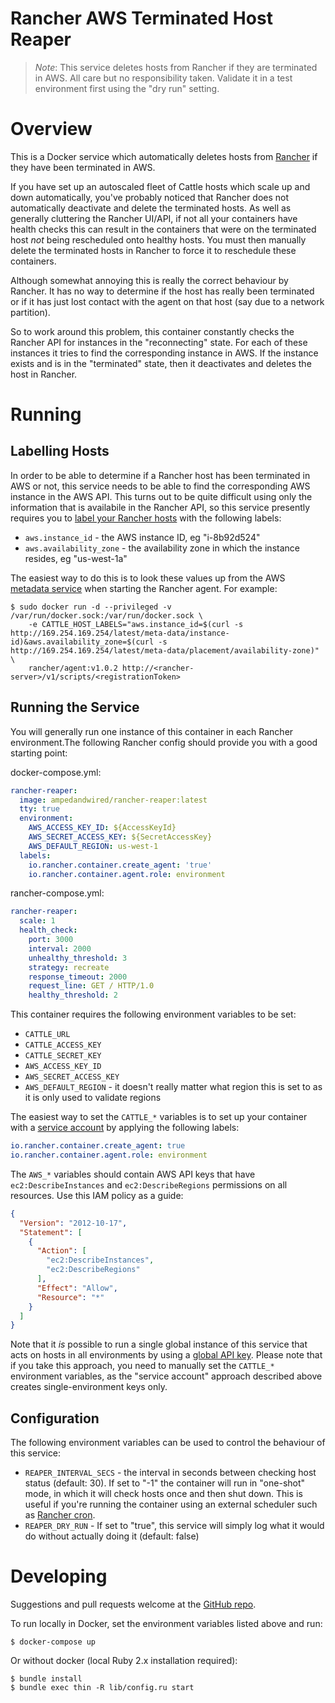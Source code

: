 Rancher AWS Terminated Host Reaper
==================================

> *Note*: This service deletes hosts from Rancher if they are terminated in AWS.
> All care but no responsibility taken.
> Validate it in a test environment first using the "dry run" setting.

# Overview
This is a Docker service which automatically deletes hosts from [Rancher](http://rancher.com/) if they have been terminated in AWS.

If you have set up an autoscaled fleet of Cattle hosts which scale up and down automatically,
you've probably noticed that Rancher does not automatically deactivate and delete the terminated hosts.
As well as generally cluttering the Rancher UI/API,
if not all your containers have health checks this can result in the containers that were on the terminated host *not* being rescheduled onto healthy hosts.
You must then manually delete the terminated hosts in Rancher to force it to reschedule these containers.

Although somewhat annoying this is really the correct behaviour by Rancher.
It has no way to determine if the host has really been terminated or if it has just lost contact with the agent on that host
(say due to a network partition).

So to work around this problem,
this container constantly checks the Rancher API for instances in the "reconnecting" state.
For each of these instances it tries to find the corresponding instance in AWS.
If the instance exists and is in the "terminated" state,
then it deactivates and deletes the host in Rancher.


# Running

## Labelling Hosts
In order to be able to determine if a Rancher host has been terminated in AWS or not,
this service needs to be able to find the corresponding AWS instance in the AWS API.
This turns out to be quite difficult using only the information that is availabile in the Rancher API,
so this service presently requires you to [label your Rancher hosts](https://docs.rancher.com/rancher/v1.2/en/hosts/#host-labels) with the following labels:

* `aws.instance_id` - the AWS instance ID, eg "i-8b92d524"
* `aws.availability_zone` - the availability zone in which the instance resides, eg "us-west-1a"

The easiest way to do this is to look these values up from the AWS [metadata service](https://docs.aws.amazon.com/AWSEC2/latest/UserGuide/ec2-instance-metadata.html) when starting the Rancher agent.
For example:

```shell
$ sudo docker run -d --privileged -v /var/run/docker.sock:/var/run/docker.sock \
    -e CATTLE_HOST_LABELS="aws.instance_id=$(curl -s http://169.254.169.254/latest/meta-data/instance-id)&aws.availability_zone=$(curl -s http://169.254.169.254/latest/meta-data/placement/availability-zone)" \
    rancher/agent:v1.0.2 http://<rancher-server>/v1/scripts/<registrationToken>
```

## Running the Service
You will generally run one instance of this container in each Rancher environment.The following Rancher config should provide you with a good starting point:

docker-compose.yml:
```yaml
rancher-reaper:
  image: ampedandwired/rancher-reaper:latest
  tty: true
  environment:
    AWS_ACCESS_KEY_ID: ${AccessKeyId}
    AWS_SECRET_ACCESS_KEY: ${SecretAccessKey}
    AWS_DEFAULT_REGION: us-west-1
  labels:
    io.rancher.container.create_agent: 'true'
    io.rancher.container.agent.role: environment
```

rancher-compose.yml:
```yaml
rancher-reaper:
  scale: 1
  health_check:
    port: 3000
    interval: 2000
    unhealthy_threshold: 3
    strategy: recreate
    response_timeout: 2000
    request_line: GET / HTTP/1.0
    healthy_threshold: 2
```

This container requires the following environment variables to be set:

* `CATTLE_URL`
* `CATTLE_ACCESS_KEY`
* `CATTLE_SECRET_KEY`
* `AWS_ACCESS_KEY_ID`
* `AWS_SECRET_ACCESS_KEY`
* `AWS_DEFAULT_REGION` - it doesn't really matter what region this is set to as it is only used to validate regions

The easiest way to set the `CATTLE_*` variables is to set up your container with a [service account](http://docs.rancher.com/rancher/v1.2/en/rancher-services/service-accounts/) by applying the following labels:
```yaml
io.rancher.container.create_agent: true
io.rancher.container.agent.role: environment
```

The `AWS_*` variables should contain AWS API keys that have `ec2:DescribeInstances` and `ec2:DescribeRegions` permissions on all resources.
Use this IAM policy as a guide:
```json
{
  "Version": "2012-10-17",
  "Statement": [
    {
      "Action": [
        "ec2:DescribeInstances",
        "ec2:DescribeRegions"
      ],
      "Effect": "Allow",
      "Resource": "*"
    }
  ]
}
```

Note that it *is* possible to run a single global instance of this service that acts on hosts in all environments by using a [global API key](https://forums.rancher.com/t/api-key-for-all-environments/279).
Please note that if you take this approach, you need to manually set the `CATTLE_*` environment variables,
as the "service account" approach described above creates single-environment keys only.

## Configuration
The following environment variables can be used to control the behaviour of this service:

* `REAPER_INTERVAL_SECS` - the interval in seconds between checking host status (default: 30).
  If set to "-1" the container will run in "one-shot" mode,
  in which it will check hosts once and then shut down.
  This is useful if you're running the container using an external scheduler such as [Rancher cron](https://github.com/SocialEngine/rancher-cron).
* `REAPER_DRY_RUN` - If set to "true", this service will simply log what it would do without actually doing it (default: false)


# Developing
Suggestions and pull requests welcome at the [GitHub repo](https://github.com/ampedandwired/rancher-reaper).

To run locally in Docker, set the environment variables listed above and run:
```shell
$ docker-compose up
```

Or without docker (local Ruby 2.x installation required):
```shell
$ bundle install
$ bundle exec thin -R lib/config.ru start
```
